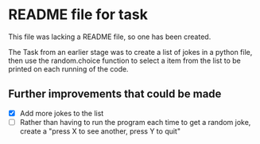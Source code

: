 # README file for task

This file was lacking a README file, so one has been created.

The Task from an earlier stage was to create a list of jokes in a python file, then use the random.choice function to select a item from the list to be printed on each running of the code.

## Further improvements that could be made
- [x] Add more jokes to the list
- [ ] Rather than having to run the program each time to get a random joke, create a "press X to see another, press Y to quit"
